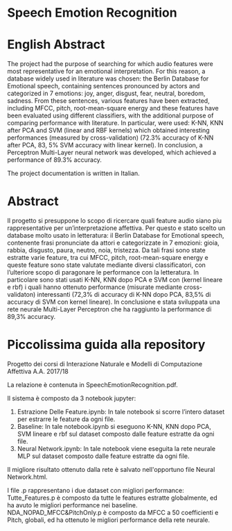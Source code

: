 # Speech Emotion Recognition

# English Abstract

The project had the purpose of searching for which audio features were most representative for an emotional interpretation. For this reason, a database widely used in literature was chosen: the Berlin Database for Emotional speech, containing sentences pronounced by actors and categorized in 7 emotions: joy, anger, disgust, fear, neutral, boredom, sadness. From these sentences, various features have been extracted, including MFCC, pitch, root-mean-square energy and these features have been evaluated using different classifiers, with the additional purpose of comparing performance with literature. In particular, were used: K-NN, KNN after PCA and SVM (linear and RBF kernels) which obtained interesting performances (measured by cross-validation) (72.3% accuracy of K-NN after PCA, 83, 5% SVM accuracy with linear kernel). In conclusion, a Perceptron Multi-Layer neural network was developed, which achieved a performance of 89.3% accuracy.

The project documentation is written in Italian.

# Abstract
Il progetto si presuppone lo scopo di ricercare quali feature audio siano piu rappresentative per un’interpretazione affettiva. Per questo e stato scelto un database molto usato in letteratura: il Berlin Database for Emotional speech, contenente frasi pronunciate da attori e
categorizzate in 7 emozioni: gioia, rabbia, disgusto, paura, neutro, noia, tristezza. Da tali frasi sono state estratte varie feature, tra cui MFCC, pitch, root-mean-square energy e queste feature sono state valutate mediante diversi classificatori, con l’ulteriore scopo di paragonare le performance con la letteratura. In particolare sono stati usati K-NN, KNN dopo PCA e SVM con (kernel lineare e rbf) i quali hanno ottenuto performance (misurate mediante cross-validaton) interessanti (72,3% di accuracy di K-NN dopo PCA, 83,5% di accuracy di SVM con kernel lineare). In conclusione e stata sviluppata una rete neurale Multi-Layer Perceptron che ha raggiunto la performance di 89,3% accuracy.

# Piccolissima guida alla repository

Progetto dei corsi di Interazione Naturale e Modelli di Computazione Affettiva A.A. 2017/18

La relazione è contenuta in SpeechEmotionRecognition.pdf.

Il sistema è composto da 3 notebook jupyter:
1) Estrazione Delle Feature.ipynb: In tale notebook si scorre l’intero dataset per estrarre le feature da ogni file.
2) Baseline: In tale notebook.ipynb si eseguono K-NN, KNN dopo PCA, SVM lineare e rbf sul dataset composto dalle feature estratte da ogni file.
3) Neural Network.ipynb: In tale notebook viene eseguita la rete neurale MLP sul dataset composto dalle feature estratte da ogni file.

Il migliore risultato ottenuto dalla rete è salvato nell'opportuno file Neural Network.html.

I file .p rappresentano i due dataset con migliori performance: Tutte_Features.p è composto da tutte le features estratte globalmente,
ed ha avuto le migliori performance nei baseline. NDA_NOPAD_MFCC&PitchOnly.p è composto da MFCC a 50 coefficienti e Pitch, globali,
ed ha ottenuto le migliori performance della rete neurale.
